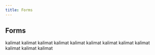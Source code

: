 ```yaml
---
title: Forms
---
```


## Forms

kalimat kalimat
kalimat kalimat
kalimat kalimat
kalimat kalimat
kalimat kalimat
kalimat kalimat
